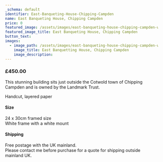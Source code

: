 ```yaml
---
_schema: default
identifier: East-Banqueting-House-Chipping-Campden
name: East Banqueting House, Chipping Campden
price: 0
featured_image: /assets/images/east-banqueting-house-chipping-campden-ws.jpg
featured_image_title: East Banqueting House, Chipping Campden
button_text:
images:
  - image_path: /assets/images/east-banqueting-house-chipping-campden-ws-1.jpg
    image_title: East Banquetting House, Chipping Campden
    image_description:
---
```

### **£450.00**

This stunning building sits just outside the Cotwold town of Chipping Campden and is owned by the Landmark Trust.

Handcut, layered paper

#### Size

24 x 30cm framed size<br>White frame with a white mount

#### Shipping

Free postage with the UK mainland.<br>Please contact me before purchase for a quote for shipping outside mainland UK.